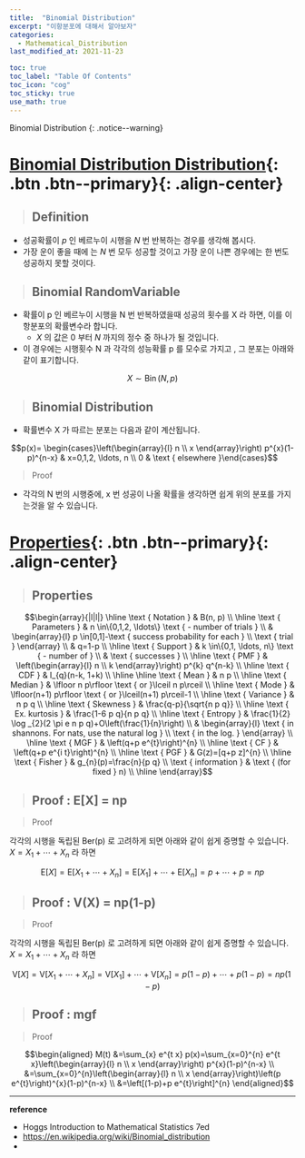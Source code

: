 ```yaml
---
title:  "Binomial Distribution"
excerpt: "이항분포에 대해서 알아보자"
categories:
  - Mathematical_Distribution
last_modified_at: 2021-11-23

toc: true
toc_label: "Table Of Contents"
toc_icon: "cog"
toc_sticky: true
use_math: true
---
```


 Binomial Distribution
{: .notice--warning}

# [Binomial Distribution Distribution](#link){: .btn .btn--primary}{: .align-center}

> ## Definition

- 성공확률이 $p$ 인 베르누이 시행을 $N$ 번 반복하는 경우를 생각해 봅시다.
- 가장 운이 좋을 때에 는 $N$ 번 모두 성공할 것이고 가장 운이 나쁜 경우에는 한 번도 성공하지 못할 것이다. 

> ## Binomial RandomVariable

- 확률이 p 인 베르누이 시행을 N 번 반복하였을때 성공의 횟수를 X 라 하면, 이를 이항분포의 확률변수라 합니다. 
  - $X$ 의 값은 0 부터 $N$ 까지의 정수 중 하나가 될 것입니다.
- 이 경우에는 시행횟수 N 과 각각의 성능확률 p 를 모수로 가지고 , 그 분포는 아래와 같이 표기합니다.

$$X \sim \operatorname{Bin}(N,p)$$

> ## Binomial Distribution 

- 확률변수 X 가 따르는 분포는 다음과 같이 계산됩니다.

$$p(x)= \begin{cases}\left(\begin{array}{l}
n \\
x
\end{array}\right) p^{x}(1-p)^{n-x} & x=0,1,2, \ldots, n \\
0 & \text { elsewhere }\end{cases}$$

> Proof

- 각각의 N 번의 시행중에, x 번 성공이 나올 확률을 생각하면 쉽게 위의 분포를 가지는것을 알 수 있습니다. 

# [Properties](#link){: .btn .btn--primary}{: .align-center}

> ## Properties

$$\begin{array}{|l|l|}
\hline \text { Notation } & B(n, p) \\
\hline \text { Parameters } & n \in\{0,1,2, \ldots\} \text { - number of trials } \\
& \begin{array}{l}
p \in[0,1]-\text { success probability for each } \\
\text { trial }
\end{array} \\
& q=1-p \\
\hline \text { Support } & k \in\{0,1, \ldots, n\} \text { - number of } \\
& \text { successes } \\
\hline \text { PMF } & \left(\begin{array}{l}
n \\
k
\end{array}\right) p^{k} q^{n-k} \\
\hline \text { CDF } & I_{q}(n-k, 1+k) \\
\hline
\hline \text { Mean } & n p \\
\hline \text { Median } & \lfloor n p\rfloor \text { or }\lceil n p\rceil \\
\hline \text { Mode } & \lfloor(n+1) p\rfloor \text { or }\lceil(n+1) p\rceil-1 \\
\hline \text { Variance } & n p q \\
\hline \text { Skewness } & \frac{q-p}{\sqrt{n p q}} \\
\hline \text { Ex. kurtosis } & \frac{1-6 p q}{n p q} \\
\hline \text { Entropy } & \frac{1}{2} \log _{2}(2 \pi e n p q)+O\left(\frac{1}{n}\right) \\
& \begin{array}{l}
\text { in shannons. For nats, use the natural log } \\
\text { in the log. }
\end{array} \\
\hline \text { MGF } & \left(q+p e^{t}\right)^{n} \\
\hline \text { CF } & \left(q+p e^{i t}\right)^{n} \\
\hline \text { PGF } & G(z)=[q+p z]^{n} \\
\hline \text { Fisher } & g_{n}(p)=\frac{n}{p q} \\
\text { information } & \text { (for fixed } n) \\
\hline
\end{array}$$

> ## Proof : E[X] = np

> Proof

각각의 시행을 독립된 Ber(p) 로 고려하게 되면 아래와 같이 쉽게 증명할 수 있습니다. $X=X_{1}+\cdots+X_{n}$ 라 하면

$$\mathrm{E}[X]=\mathrm{E}\left[X_{1}+\cdots+X_{n}\right]=\mathrm{E}\left[X_{1}\right]+\cdots+\mathrm{E}\left[X_{n}\right]=p+\cdots+p=n p$$

> ## Proof : V(X) = np(1-p)

> Proof

각각의 시행을 독립된 Ber(p) 로 고려하게 되면 아래와 같이 쉽게 증명할 수 있습니다. $X=X_{1}+\cdots+X_{n}$ 라 하면

$$\mathrm{V}[X]=\mathrm{V}\left[X_{1}+\cdots+X_{n}\right]=\mathrm{V}\left[X_{1}\right]+\cdots+\mathrm{V}\left[X_{n}\right]=p(1-p)+\cdots+p(1-p)=n p (1-p)$$

> ## Proof : mgf

> Proof

$$\begin{aligned}
M(t) &=\sum_{x} e^{t x} p(x)=\sum_{x=0}^{n} e^{t x}\left(\begin{array}{l}
n \\
x
\end{array}\right) p^{x}(1-p)^{n-x} \\
&=\sum_{x=0}^{n}\left(\begin{array}{l}
n \\
x
\end{array}\right)\left(p e^{t}\right)^{x}(1-p)^{n-x} \\
&=\left[(1-p)+p e^{t}\right]^{n}
\end{aligned}$$

---

**reference**

- Hoggs Introduction to Mathematical Statistics 7ed
- <https://en.wikipedia.org/wiki/Binomial_distribution>
- 



